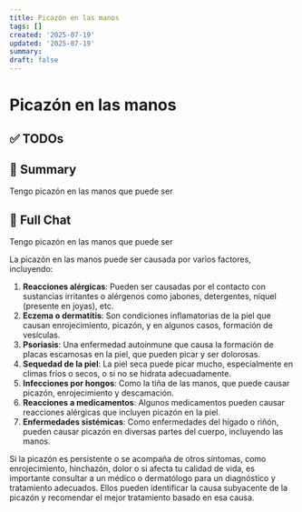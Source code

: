 ```yaml
---
title: Picazón en las manos
tags: []
created: '2025-07-19'
updated: '2025-07-19'
summary:
draft: false
---
```


# Picazón en las manos

## ✅ TODOs


## 📌 Summary
Tengo picazón en las manos que puede ser

## 🧠 Full Chat


Tengo picazón en las manos que puede ser

La picazón en las manos puede ser causada por varios factores, incluyendo:

1. **Reacciones alérgicas**: Pueden ser causadas por el contacto con sustancias irritantes o alérgenos como jabones, detergentes, níquel (presente en joyas), etc.
2. **Eczema o dermatitis**: Son condiciones inflamatorias de la piel que causan enrojecimiento, picazón, y en algunos casos, formación de vesículas.
3. **Psoriasis**: Una enfermedad autoinmune que causa la formación de placas escamosas en la piel, que pueden picar y ser dolorosas.
4. **Sequedad de la piel**: La piel seca puede picar mucho, especialmente en climas fríos o secos, o si no se hidrata adecuadamente.
5. **Infecciones por hongos**: Como la tiña de las manos, que puede causar picazón, enrojecimiento y descamación.
6. **Reacciones a medicamentos**: Algunos medicamentos pueden causar reacciones alérgicas que incluyen picazón en la piel.
7. **Enfermedades sistémicas**: Como enfermedades del hígado o riñón, pueden causar picazón en diversas partes del cuerpo, incluyendo las manos.

Si la picazón es persistente o se acompaña de otros síntomas, como enrojecimiento, hinchazón, dolor o si afecta tu calidad de vida, es importante consultar a un médico o dermatólogo para un diagnóstico y tratamiento adecuados. Ellos pueden identificar la causa subyacente de la picazón y recomendar el mejor tratamiento basado en esa causa.